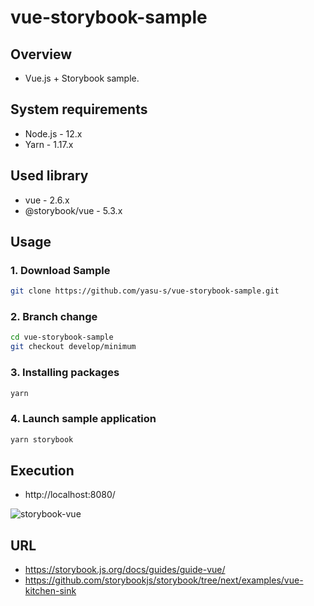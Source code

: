 # vue-storybook-sample

## Overview

- Vue.js + Storybook sample.

## System requirements

- Node.js - 12.x
- Yarn - 1.17.x

## Used library

- vue - 2.6.x
- @storybook/vue - 5.3.x

## Usage

### 1. Download Sample

```bash
git clone https://github.com/yasu-s/vue-storybook-sample.git
```

### 2. Branch change

```bash
cd vue-storybook-sample
git checkout develop/minimum
```

### 3.  Installing packages

```bash
yarn
```

### 4. Launch sample application

```bash
yarn storybook
```

## Execution 

- http://localhost:8080/

![storybook-vue](https://user-images.githubusercontent.com/2668146/83345245-de8eda00-a34b-11ea-8f41-8bde79f3a390.png)

## URL

- https://storybook.js.org/docs/guides/guide-vue/
- https://github.com/storybookjs/storybook/tree/next/examples/vue-kitchen-sink
